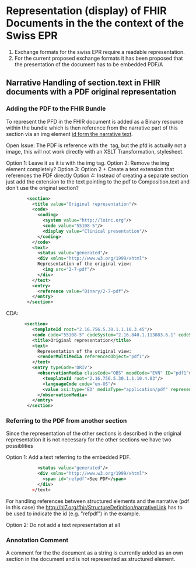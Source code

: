 # Representation (display) of FHIR Documents in the the context of the Swiss EPR

1. Exchange formats for the swiss EPR require a readable representation.
2. For the current proposed exchange formats it has been proposed that the presentation of the document has to be embedded PDF/A 

## Narrative Handling of section.text in FHIR documents with a PDF original representation

### Adding the PDF to the FHIR Bundle

To represent the PFD in the FHIR document is added as a Binary resource within the bundle which is then reference from the narrative part of this section via an img element [id form the narrative text](http://hl7.org/fhir/narrative.html#id). 

Open Issue: The PDF is reference with the <img> tag, but the pfd is actually not a image, this will not work directly with an XSLT Transformation, stylesheet. 

Option 1: Leave it as it is with the img tag.
Option 2: Remove the img element completely?
Option 3: Option 2 + Create a text extension that references the PDF directly
Option 4: Instead of creating a separate section just add the extension to the text pointing to the pdf to Composition.text and don't use the original section? 

```xml
        <section>
          <title value="Original representation"/>
          <code>
            <coding>
              <system value="http://loinc.org"/>
              <code value="55108-5"/>
              <display value="Clinical presentation"/>
            </coding>
          </code>
          <text>
            <status value="generated"/>
            <div xmlns="http://www.w3.org/1999/xhtml">
            Representation of the original view:
              <img src="2-7-pdf"/>
            </div>
          </text>
          <entry>
            <reference value="Binary/2-7-pdf"/>
          </entry>
        </section>
```

CDA:
```xml
       <section>
          <templateId root="2.16.756.5.30.1.1.10.3.45"/>
          <code code="55108-5" codeSystem="2.16.840.1.113883.6.1" codeSystemName="LOINC" displayName="Clinical presentation"/>
          <title>Original representation</title>
          <text>
            Representation of the original view:
            <renderMultiMedia referencedObject="pdf1"/>
          </text>
          <entry typeCode='DRIV'>
            <observationMedia classCode="OBS" moodCode="EVN" ID="pdf1">
              <templateId root="2.16.756.5.30.1.1.10.4.83"/>
              <languageCode code="en-US"/>
              <value xsi:type='ED' mediaType="application/pdf" representation="B64">c25pcA==</value>
            </observationMedia>
          </entry>
        </section>
```

### Referring to the PDF from another section

Since the representation of the other sections is described in the original representation it is not necessary for the other sections we have two possiblities

Option 1: Add a text referring to the embedded PDF.

```xml
            <status value="generated"/>
            <div xmlns="http://www.w3.org/1999/xhtml">
              <span id="refpdf">See PDF</span>
            </div>
          </text>
```

For handling references between structured elements and the narrative (pdf in this case) the http://hl7.org/fhir/StructureDefinition/narrativeLink
has to be used to indicate the id (e.g. "refpdf") in the example.

Option 2: Do not add a text representation at all

### Annotation Comment
A comment for the the document as a string is currently added as an own section in the document and is not represented as structured element.






